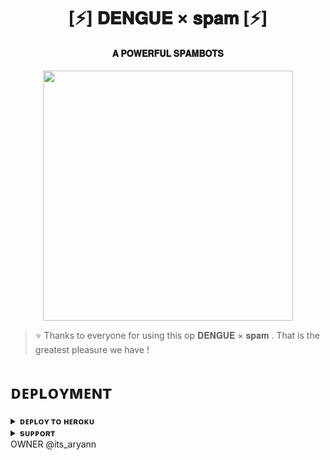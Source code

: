 <h1 align="center"><b>[⚡] 𝐃𝐄𝐍𝐆𝐔𝐄 × 𝐬𝐩𝐚𝐦 [⚡]</b></h1>

<h4 align="center"> 𝐀 𝐏𝐎𝐖𝐄𝐑𝐅𝐔𝐋 𝐒𝐏𝐀𝐌𝐁𝐎𝐓𝐒</h4>

<p align="center"><a href="https://t.me/PyXen"><img src="https://graph.org/file/3a755fe808e0eca4140cd.jpg" width="400"></a></p>


> ⭐️ Thanks to everyone for using this op 𝐃𝐄𝐍𝐆𝐔𝐄 × 𝐬𝐩𝐚𝐦 . That is the greatest pleasure we have !


# ᴅᴇᴘʟᴏʏᴍᴇɴᴛ


<details>
<summary><b>ᴅᴇᴘʟᴏʏ ᴛᴏ ʜᴇʀᴏᴋᴜ</b></summary>
<br>

[![Deploy](https://www.herokucdn.com/deploy/button.svg)]

</details>


<details>
<summary><b>sᴜᴘᴘᴏʀᴛ</b></summary>
<br>

<a href="https://t.me/vw_chatting_club"><img src="https://img.shields.io/badge/Join-Telegram%20Channel-red.svg?logo=Telegram"></a>

</details>
OWNER @its_aryann
